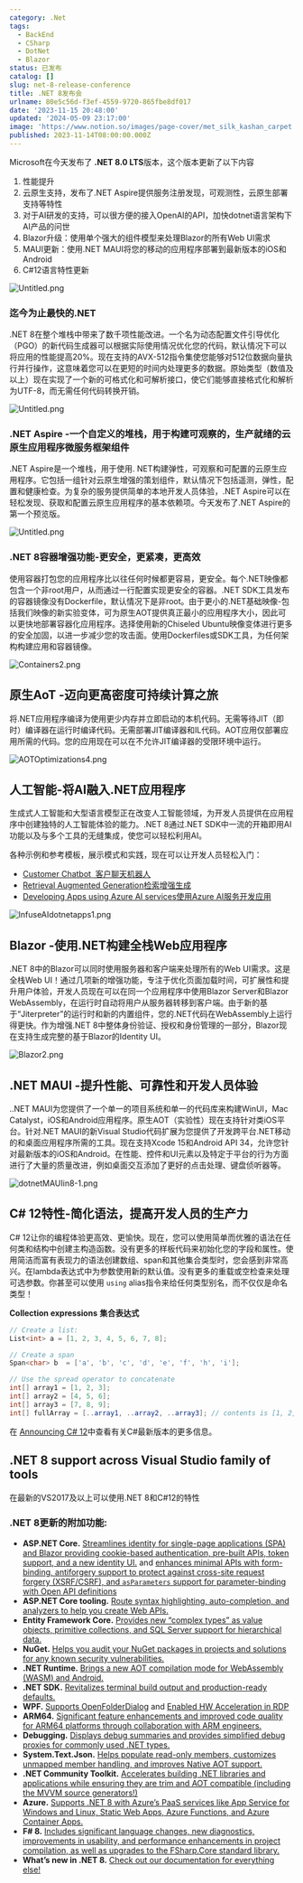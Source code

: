```yaml
---
category: .Net
tags:
  - BackEnd
  - CSharp
  - DotNet
  - Blazor
status: 已发布
catalog: []
slug: net-8-release-conference
title: .NET 8发布会
urlname: 80e5c56d-f3ef-4559-9720-865fbe8df017
date: '2023-11-15 20:48:00'
updated: '2024-05-09 23:17:00'
image: 'https://www.notion.so/images/page-cover/met_silk_kashan_carpet.jpg'
published: 2023-11-14T08:00:00.000Z
---
```


Microsoft在今天发布了 **.NET 8.0 LTS**版本，这个版本更新了以下内容

1. 性能提升
2. 云原生支持，发布了.NET Aspire提供服务注册发现，可观测性，云原生部署支持等特性
3. 对于AI研发的支持，可以很方便的接入OpenAI的API，加快dotnet语言架构下AI产品的问世
4. Blazor升级：使用单个强大的组件模型来处理Blazor的所有Web UI需求
5. MAUI更新：使用.NET MAUI将您的移动的应用程序部署到最新版本的iOS和Android
6. C#12语言特性更新

![Untitled.png](https://prod-files-secure.s3.us-west-2.amazonaws.com/5d24fe63-e567-4804-86f9-9fdc62e13082/10cda029-65af-4ea7-b30e-605b2d9e6c57/Untitled.png?X-Amz-Algorithm=AWS4-HMAC-SHA256&X-Amz-Content-Sha256=UNSIGNED-PAYLOAD&X-Amz-Credential=ASIAZI2LB466QLUAQKSG%2F20250214%2Fus-west-2%2Fs3%2Faws4_request&X-Amz-Date=20250214T213317Z&X-Amz-Expires=3600&X-Amz-Security-Token=IQoJb3JpZ2luX2VjEA0aCXVzLXdlc3QtMiJHMEUCIQD%2BkVY7t8VzojZBBuYJ8mAJ7YHz7VAcHW5hGG7nsfIovAIgeS1SeV%2Fzy7nw%2B%2FvGxIdrKb0V4%2FV59yLYE0TtFgWxqigq%2FwMINhAAGgw2Mzc0MjMxODM4MDUiDOW7tPcHxKB1VpkvpyrcA6encf2SRaCD07kcEB%2BmW7%2FmBigZAIKvTOclHnPe0Y4vFxCku0BMKYOrfHU3jXgbxmcuHlyygzpiOn%2Bt5pQMYYMwA198onnmIRPvdX9Ph9b5NyZAedgOZ0n3QGY65ezNqiaf21X4QZdHt%2B6sxztY8Hcy%2BmFw1iBd4XnPvf3EbnOGsVByllS6GKlXsfla7sMf9HtJTzebUIFKRJ1di%2B9Z9EMtnAAEK26XLKhcnZtdYaXHq1johpn1%2FtlRIlZPBXPVr5Uu8kkDSzdZ%2BvygWLX%2BOKR4TLOYaGIePyhJF5sKVwftpy%2Ftc6MIGNM6dlcY8kfyWOdWJZveY8cADCm%2B1hiSxr4V61225egUYc8RO%2BOi20zgHzz5v3kS%2Fvnz7rsQnxvd17SxQC%2Fy9fZxXV9PKUVi37f%2Bv7YsD%2BkloJUwYiezAhdRvUmJ9q0f06u5DZtrQzklTNlwykACdVwpHsFtySf8OKzmQPDuNrTwofjiGwu%2BiJr5R4%2FCcSDgroFAhLA8gmGYp5NNTBN02v8wwzCx6%2BPBX6BkPKN%2B623YRrOVGgOMQkgrUzFvR6j%2F4LmH6sb9ZUZyVfoiaHoziP16e%2Ff6L2vE05PHJCMJSPM%2F2lrpOnwrhgkk3DkL7jFwDRqd%2B6SlMPHQvr0GOqUBbiNPiS09%2F%2Ba9%2FJN2saeoCyS8CHT3KxrckSeBp6bm7inF4x5NpyiEYEajuigOLkpBj7vD3lN63w9FjJ59ZEWwvJz0JSNYetw%2BdVw9hBqspX3pW8ZH7L22FI38l9xisIQE8o%2FcYWvOA03sS6n47XbVIPELrnF86nK3dbaC7z7Cd4TXZ1We0KBELuo1MC4MvCNTdjUmA7wSuOhsuZ0429tfeWHaIClH&X-Amz-Signature=7287f32d86020887c76cddec3e0fb9ed74fb35aaf6fe5b7b7e88d3432b7e8eea&X-Amz-SignedHeaders=host&x-id=GetObject)


### **迄今为止最快的.NET**


.NET 8在整个堆栈中带来了数千项性能改进。一个名为动态配置文件引导优化（PGO）的新代码生成器可以根据实际使用情况优化您的代码，默认情况下可以将应用的性能提高20%。现在支持的AVX-512指令集使您能够对512位数据向量执行并行操作，这意味着您可以在更短的时间内处理更多的数据。原始类型（数值及以上）现在实现了一个新的可格式化和可解析接口，使它们能够直接格式化和解析为UTF-8，而无需任何代码转换开销。


![Untitled.png](https://prod-files-secure.s3.us-west-2.amazonaws.com/5d24fe63-e567-4804-86f9-9fdc62e13082/edcbf140-d619-4389-a4a6-f97c113ab9f2/Untitled.png?X-Amz-Algorithm=AWS4-HMAC-SHA256&X-Amz-Content-Sha256=UNSIGNED-PAYLOAD&X-Amz-Credential=ASIAZI2LB466QLUAQKSG%2F20250214%2Fus-west-2%2Fs3%2Faws4_request&X-Amz-Date=20250214T213317Z&X-Amz-Expires=3600&X-Amz-Security-Token=IQoJb3JpZ2luX2VjEA0aCXVzLXdlc3QtMiJHMEUCIQD%2BkVY7t8VzojZBBuYJ8mAJ7YHz7VAcHW5hGG7nsfIovAIgeS1SeV%2Fzy7nw%2B%2FvGxIdrKb0V4%2FV59yLYE0TtFgWxqigq%2FwMINhAAGgw2Mzc0MjMxODM4MDUiDOW7tPcHxKB1VpkvpyrcA6encf2SRaCD07kcEB%2BmW7%2FmBigZAIKvTOclHnPe0Y4vFxCku0BMKYOrfHU3jXgbxmcuHlyygzpiOn%2Bt5pQMYYMwA198onnmIRPvdX9Ph9b5NyZAedgOZ0n3QGY65ezNqiaf21X4QZdHt%2B6sxztY8Hcy%2BmFw1iBd4XnPvf3EbnOGsVByllS6GKlXsfla7sMf9HtJTzebUIFKRJ1di%2B9Z9EMtnAAEK26XLKhcnZtdYaXHq1johpn1%2FtlRIlZPBXPVr5Uu8kkDSzdZ%2BvygWLX%2BOKR4TLOYaGIePyhJF5sKVwftpy%2Ftc6MIGNM6dlcY8kfyWOdWJZveY8cADCm%2B1hiSxr4V61225egUYc8RO%2BOi20zgHzz5v3kS%2Fvnz7rsQnxvd17SxQC%2Fy9fZxXV9PKUVi37f%2Bv7YsD%2BkloJUwYiezAhdRvUmJ9q0f06u5DZtrQzklTNlwykACdVwpHsFtySf8OKzmQPDuNrTwofjiGwu%2BiJr5R4%2FCcSDgroFAhLA8gmGYp5NNTBN02v8wwzCx6%2BPBX6BkPKN%2B623YRrOVGgOMQkgrUzFvR6j%2F4LmH6sb9ZUZyVfoiaHoziP16e%2Ff6L2vE05PHJCMJSPM%2F2lrpOnwrhgkk3DkL7jFwDRqd%2B6SlMPHQvr0GOqUBbiNPiS09%2F%2Ba9%2FJN2saeoCyS8CHT3KxrckSeBp6bm7inF4x5NpyiEYEajuigOLkpBj7vD3lN63w9FjJ59ZEWwvJz0JSNYetw%2BdVw9hBqspX3pW8ZH7L22FI38l9xisIQE8o%2FcYWvOA03sS6n47XbVIPELrnF86nK3dbaC7z7Cd4TXZ1We0KBELuo1MC4MvCNTdjUmA7wSuOhsuZ0429tfeWHaIClH&X-Amz-Signature=c11fc68b547fcadc3e5c6399b4604f7b840ff9c6fa4452481c4807323cb20beb&X-Amz-SignedHeaders=host&x-id=GetObject)


### **.NET Aspire -一个自定义的堆栈，用于构建可观察的，生产就绪的云原生应用程序微服务框架组件**


.NET Aspire是一个堆栈，用于使用. NET构建弹性，可观察和可配置的云原生应用程序。它包括一组针对云原生增强的策划组件，默认情况下包括遥测，弹性，配置和健康检查。为复杂的服务提供简单的本地开发人员体验，.NET Aspire可以在轻松发现、获取和配置云原生应用程序的基本依赖项。今天发布了.NET Aspire的第一个预览版。


![Untitled.png](https://prod-files-secure.s3.us-west-2.amazonaws.com/5d24fe63-e567-4804-86f9-9fdc62e13082/ff6a34d3-ac25-412d-9204-a7263d00528f/Untitled.png?X-Amz-Algorithm=AWS4-HMAC-SHA256&X-Amz-Content-Sha256=UNSIGNED-PAYLOAD&X-Amz-Credential=ASIAZI2LB466QLUAQKSG%2F20250214%2Fus-west-2%2Fs3%2Faws4_request&X-Amz-Date=20250214T213317Z&X-Amz-Expires=3600&X-Amz-Security-Token=IQoJb3JpZ2luX2VjEA0aCXVzLXdlc3QtMiJHMEUCIQD%2BkVY7t8VzojZBBuYJ8mAJ7YHz7VAcHW5hGG7nsfIovAIgeS1SeV%2Fzy7nw%2B%2FvGxIdrKb0V4%2FV59yLYE0TtFgWxqigq%2FwMINhAAGgw2Mzc0MjMxODM4MDUiDOW7tPcHxKB1VpkvpyrcA6encf2SRaCD07kcEB%2BmW7%2FmBigZAIKvTOclHnPe0Y4vFxCku0BMKYOrfHU3jXgbxmcuHlyygzpiOn%2Bt5pQMYYMwA198onnmIRPvdX9Ph9b5NyZAedgOZ0n3QGY65ezNqiaf21X4QZdHt%2B6sxztY8Hcy%2BmFw1iBd4XnPvf3EbnOGsVByllS6GKlXsfla7sMf9HtJTzebUIFKRJ1di%2B9Z9EMtnAAEK26XLKhcnZtdYaXHq1johpn1%2FtlRIlZPBXPVr5Uu8kkDSzdZ%2BvygWLX%2BOKR4TLOYaGIePyhJF5sKVwftpy%2Ftc6MIGNM6dlcY8kfyWOdWJZveY8cADCm%2B1hiSxr4V61225egUYc8RO%2BOi20zgHzz5v3kS%2Fvnz7rsQnxvd17SxQC%2Fy9fZxXV9PKUVi37f%2Bv7YsD%2BkloJUwYiezAhdRvUmJ9q0f06u5DZtrQzklTNlwykACdVwpHsFtySf8OKzmQPDuNrTwofjiGwu%2BiJr5R4%2FCcSDgroFAhLA8gmGYp5NNTBN02v8wwzCx6%2BPBX6BkPKN%2B623YRrOVGgOMQkgrUzFvR6j%2F4LmH6sb9ZUZyVfoiaHoziP16e%2Ff6L2vE05PHJCMJSPM%2F2lrpOnwrhgkk3DkL7jFwDRqd%2B6SlMPHQvr0GOqUBbiNPiS09%2F%2Ba9%2FJN2saeoCyS8CHT3KxrckSeBp6bm7inF4x5NpyiEYEajuigOLkpBj7vD3lN63w9FjJ59ZEWwvJz0JSNYetw%2BdVw9hBqspX3pW8ZH7L22FI38l9xisIQE8o%2FcYWvOA03sS6n47XbVIPELrnF86nK3dbaC7z7Cd4TXZ1We0KBELuo1MC4MvCNTdjUmA7wSuOhsuZ0429tfeWHaIClH&X-Amz-Signature=a0e4426984cbb587ee4756a7d41d57c391819d0eb38809d082bfeb57c5c2c5a2&X-Amz-SignedHeaders=host&x-id=GetObject)


### **.NET 8容器增强功能-更安全，更紧凑，更高效**


使用容器打包您的应用程序比以往任何时候都更容易，更安全。每个.NET映像都包含一个非root用户，从而通过一行配置实现更安全的容器。.NET SDK工具发布的容器镜像没有Dockerfile，默认情况下是非root。由于更小的.NET基础映像-包括我们映像的新实验变体，可为原生AOT提供真正最小的应用程序大小，因此可以更快地部署容器化应用程序。选择使用新的Chiseled Ubuntu映像变体进行更多的安全加固，以进一步减少您的攻击面。使用Dockerfiles或SDK工具，为任何架构构建应用和容器镜像。


![Containers2.png](https://devblogs.microsoft.com/dotnet/wp-content/uploads/sites/10/2023/11/Containers2.png)


## 原生AoT -迈向更高密度可持续计算之旅


将.NET应用程序编译为使用更少内存并立即启动的本机代码。无需等待JIT（即时）编译器在运行时编译代码。无需部署JIT编译器和IL代码。AOT应用仅部署应用所需的代码。您的应用现在可以在不允许JIT编译器的受限环境中运行。


![AOTOptimizations4.png](https://devblogs.microsoft.com/dotnet/wp-content/uploads/sites/10/2023/11/AOTOptimizations4.png)


## 人工智能-将AI融入.NET应用程序


生成式人工智能和大型语言模型正在改变人工智能领域，为开发人员提供在应用程序中创建独特的人工智能体验的能力。.NET 8通过.NET SDK中一流的开箱即用AI功能以及与多个工具的无缝集成，使您可以轻松利用AI。


各种示例和参考模板，展示模式和实践，现在可以让开发人员轻松入门：

- [Customer Chatbot](https://github.com/dotnet/eShop)[ ](https://github.com/dotnet/eShop)[ 客户聊天机器人](https://github.com/dotnet/eShop)
- [Retrieval Augmented Generation](https://github.com/Azure-Samples/azure-search-openai-demo-csharp)[检索增强生成](https://github.com/Azure-Samples/azure-search-openai-demo-csharp)
- [Developing Apps using Azure AI services](https://devblogs.microsoft.com/dotnet/demystifying-retrieval-augmented-generation-with-dotnet/)[使用Azure AI服务开发应用](https://devblogs.microsoft.com/dotnet/demystifying-retrieval-augmented-generation-with-dotnet/)

![InfuseAIdotnetapps1.png](https://devblogs.microsoft.com/dotnet/wp-content/uploads/sites/10/2023/11/InfuseAIdotnetapps1.png)


## Blazor -使用.NET构建全栈Web应用程序


.NET 8中的Blazor可以同时使用服务器和客户端来处理所有的Web UI需求。这是全栈Web UI！通过几项新的增强功能，专注于优化页面加载时间，可扩展性和提升用户体验，开发人员现在可以在同一个应用程序中使用Blazor Server和Blazor WebAssembly，在运行时自动将用户从服务器转移到客户端。由于新的基于“Jiterpreter”的运行时和新的内置组件，您的.NET代码在WebAssembly上运行得更快。作为增强.NET 8中整体身份验证、授权和身份管理的一部分，Blazor现在支持生成完整的基于Blazor的Identity UI。


![Blazor2.png](https://devblogs.microsoft.com/dotnet/wp-content/uploads/sites/10/2023/11/Blazor2.png)


## .NET MAUI -提升性能、可靠性和开发人员体验


..NET MAUI为您提供了一个单一的项目系统和单一的代码库来构建WinUI，Mac Catalyst，iOS和Android应用程序。原生AOT（实验性）现在支持针对类iOS平台。针对.NET MAUI的新Visual Studio代码扩展为您提供了开发跨平台.NET移动的和桌面应用程序所需的工具。现在支持Xcode 15和Android API 34，允许您针对最新版本的iOS和Android。在性能、控件和UI元素以及特定于平台的行为方面进行了大量的质量改进，例如桌面交互添加了更好的点击处理、键盘侦听器等。


![dotnetMAUIin8-1.png](https://devblogs.microsoft.com/dotnet/wp-content/uploads/sites/10/2023/11/dotnetMAUIin8-1.png)


## C# 12特性-简化语法，提高开发人员的生产力


C# 12让你的编程体验更高效、更愉快。现在，您可以使用简单而优雅的语法在任何类和结构中创建主构造函数。没有更多的样板代码来初始化您的字段和属性。使用简洁而富有表现力的语法创建数组、span和其他集合类型时，您会感到非常高兴。在lambda表达式中为参数使用新的默认值。没有更多的重载或空检查来处理可选参数。你甚至可以使用 `using` alias指令来给任何类型别名，而不仅仅是命名类型！


**Collection expressions** **集合表达式**


```c#
// Create a list:
List<int> a = [1, 2, 3, 4, 5, 6, 7, 8];

// Create a span
Span<char> b  = ['a', 'b', 'c', 'd', 'e', 'f', 'h', 'i'];

// Use the spread operator to concatenate
int[] array1 = [1, 2, 3];
int[] array2 = [4, 5, 6];
int[] array3 = [7, 8, 9];
int[] fullArray = [..array1, ..array2, ..array3]; // contents is [1, 2, 3, 4, 5, 6, 7, 8, 9]
```


在 [Announcing C# 12](https://devblogs.microsoft.com/dotnet/announcing-csharp-12)中查看有关C#最新版本的更多信息。


## .NET 8 support across Visual Studio family of tools


在最新的VS2017及以上可以使用.NET 8和C#12的特性


### .NET 8更新的附加功能:

- **ASP.NET Core.** [Streamlines identity for single-page applications (SPA) and Blazor providing cookie-based authentication, pre-built APIs, token support, and a new identity UI.](https://devblogs.microsoft.com/dotnet/whats-new-with-identity-in-dotnet-8/) and [enhances minimal APIs with form-binding, antiforgery support to protect against cross-site request forgery (XSRF/CSRF), and ](https://learn.microsoft.com/aspnet/core/release-notes/aspnetcore-8.0#minimal-apis)[`asParameters`](https://learn.microsoft.com/aspnet/core/release-notes/aspnetcore-8.0#minimal-apis)[ support for parameter-binding with Open API definitions](https://learn.microsoft.com/aspnet/core/release-notes/aspnetcore-8.0#minimal-apis)
- **ASP.NET Core tooling.** [Route syntax highlighting, auto-completion, and analyzers to help you create Web APIs.](https://devblogs.microsoft.com/dotnet/aspnet-core-route-tooling-dotnet-8/)
- **Entity Framework Core.** [Provides new “complex types” as value objects, primitive collections, and SQL Server support for hierarchical data.](https://devblogs.microsoft.com/dotnet/announcing-ef8-rc2/)
- **NuGet.** [Helps you audit your NuGet packages in projects and solutions for any known security vulnerabilities.](https://learn.microsoft.com/nuget/concepts/auditing-packages)
- **.NET Runtime.** [Brings a new AOT compilation mode for WebAssembly (WASM) and Android.](https://devblogs.microsoft.com/dotnet/announcing-dotnet-8-rc1/#androidstripilafteraot-mode-on-android)
- **.NET SDK.** [Revitalizes terminal build output and production-ready defaults.](https://learn.microsoft.com/dotnet/core/whats-new/dotnet-8#net-sdk)
- **WPF.** [Supports OpenFolderDialog](https://devblogs.microsoft.com/dotnet/wpf-file-dialog-improvements-in-dotnet-8/) and [Enabled HW Acceleration in RDP](https://devblogs.microsoft.com/dotnet/announcing-dotnet-8-rc1/#wpf-hardware-acceleration-in-rdp)
- **ARM64.** [Significant feature enhancements and improved code quality for ARM64 platforms through collaboration with ARM engineers.](https://devblogs.microsoft.com/dotnet/this-arm64-performance-in-dotnet-8/)
- **Debugging.** [Displays debug summaries and provides simplified debug proxies for commonly used .NET types.](https://devblogs.microsoft.com/dotnet/debugging-enhancements-in-dotnet-8/)
- **System.Text.Json.** [Helps populate read-only members, customizes unmapped member handling, and improves Native AOT support.](https://devblogs.microsoft.com/dotnet/system-text-json-in-dotnet-8/)
- **.NET Community Toolkit.** [Accelerates building .NET libraries and applications while ensuring they are trim and AOT compatible (including the MVVM source generators!)](https://devblogs.microsoft.com/dotnet/announcing-the-dotnet-community-toolkit-821/)
- **Azure.** [Supports .NET 8 with Azure’s PaaS services like App Service for Windows and Linux, Static Web Apps, Azure Functions, and Azure Container Apps.](https://aka.ms/appservice-dotnet8)
- **F# 8.** [Includes significant language changes, new diagnostics, improvements in usability, and performance enhancements in project compilation, as well as upgrades to the FSharp.Core standard library.](https://devblogs.microsoft.com/dotnet/announcing-fsharp-8/)
- **What’s new in .NET 8.** [Check out our documentation for everything else!](https://learn.microsoft.com/dotnet/core/whats-new/dotnet-8)
